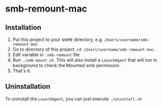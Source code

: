 # smb-remount-mac

## Installation

1. Put this project to your `$HOME` directory, e.g. `/Users/username/smb-remount-mac`
2. Go to directory of this project. `cd /Users/username/smb-remount-mac`.
3. Edit variable in `.smb-remount` file
4. Run `./smb-mount.sh`. This will also install a `LaunchAgent` that will run in background to check the Mounted smb permission.
5. That's it.


## Uninstallation

To uninstall the `LaunchAgent`, you can just execute `./uninstall.sh`
